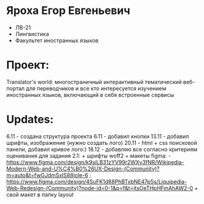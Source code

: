 # Яроха Егор Евгеньевич
- ЛВ-21
- Лингвистика
- Факультет иностранных языков
# Проект:
Translator's world: многостраничный интерактивный тематический веб-портал для переводчиков и все кто интересуется изучением иностранных языков, включающий в себя встроенные сервисы

# Updates:
6.11 - создана структура проекта
6.11 - добавил кнопки
13.11 - добавил шрифты, изображение (нужно создать лого)
20.11 - html + css поисковой панели, добавил кривое лого:)
18.12 - добавляю все согласно критериям оценивания для задания 2.1:
    + шрифты woff2
    + макеты figma: - https://www.figma.com/design/k9siLB31zYV99r2WXy3fNR/Wikipedia-Modern-Web-and-U%C4%B0%26UX-Design-(Community)?m=auto&t=fwGJdmSxIS88jole-6 ;
    https://www.figma.com/design/4SuFK1d88PhBTxbNE47p5s/Liquipedia-Web-Redesign-(Community)?node-id=0-1&p=f&t=jtsOeTHpHFmAhAW2-0
    + свой макет в папку layout